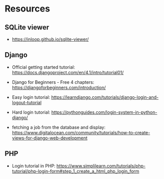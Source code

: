 # Resources

## SQLite viewer
- https://inloop.github.io/sqlite-viewer/

## Django
- Official getting started tutorial: https://docs.djangoproject.com/en/4.1/intro/tutorial01/
- Django for Beginners - Free 4 chapters: https://djangoforbeginners.com/introduction/
- Easy login tutorial: https://learndjango.com/tutorials/django-login-and-logout-tutorial
- Hard login tutorial: https://pythonguides.com/login-system-in-python-django/

- fetching a job from the database and display: https://www.digitalocean.com/community/tutorials/how-to-create-views-for-django-web-development

## PHP
- Login tutorial in PHP: https://www.simplilearn.com/tutorials/php-tutorial/php-login-form#step_1_create_a_html_php_login_form
